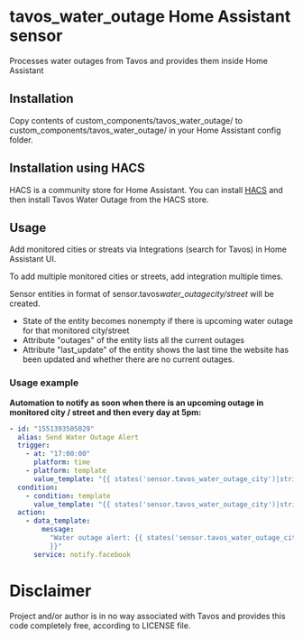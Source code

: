 # tavos_water_outage Home Assistant sensor

Processes water outages from Tavos and provides them inside Home Assistant

## Installation

Copy contents of custom_components/tavos_water_outage/ to custom_components/tavos_water_outage/ in your Home Assistant config folder.

## Installation using HACS

HACS is a community store for Home Assistant. You can install [HACS](https://github.com/custom-components/hacs) and then install Tavos Water Outage from the HACS store.

## Usage

Add monitored cities or streats via Integrations (search for Tavos) in Home Assistant UI.

To add multiple monitored cities or streets, add integration multiple times.

Sensor entities in format of sensor.tavos*water_outage*_city/street_ will be created.

- State of the entity becomes nonempty if there is upcoming water outage for that monitored city/street
- Attribute "outages" of the entity lists all the current outages
- Attribute "last_update" of the entity shows the last time the website has been updated and whether there are no current outages.

### Usage example

**Automation to notify as soon when there is an upcoming outage in monitored city / street and then every day at 5pm:**

```yaml
- id: "1551393505029"
  alias: Send Water Outage Alert
  trigger:
    - at: "17:00:00"
      platform: time
    - platform: template
      value_template: "{{ states('sensor.tavos_water_outage_city')|string != '' }}"
  condition:
    - condition: template
      value_template: "{{ states('sensor.tavos_water_outage_city')|string != '' }}"
  action:
    - data_template:
        message:
          "Water outage alert: {{ states('sensor.tavos_water_outage_city')|string
          }}"
      service: notify.facebook
```

# Disclaimer

Project and/or author is in no way associated with Tavos and provides this code completely free, according to LICENSE file.
